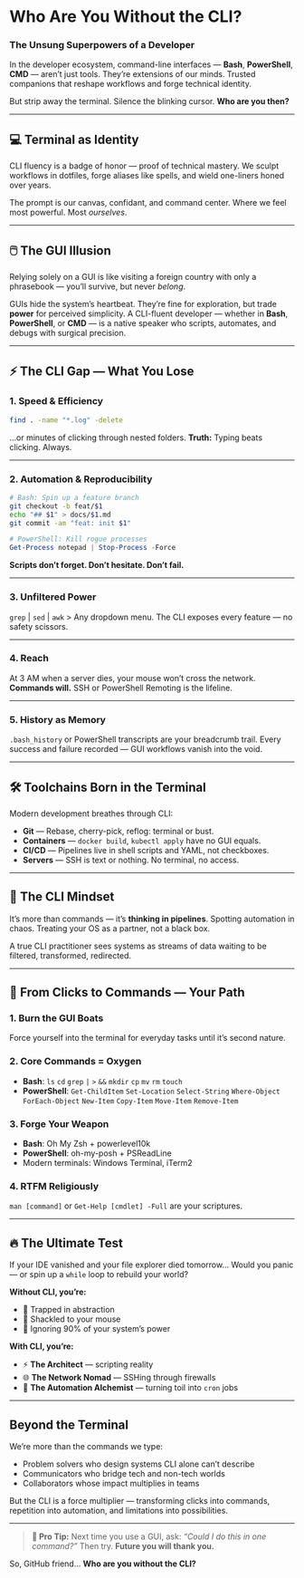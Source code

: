 # Who Are You Without the CLI?

### The Unsung Superpowers of a Developer

In the developer ecosystem, command-line interfaces — **Bash**, **PowerShell**, **CMD** — aren’t just tools.
They’re extensions of our minds. Trusted companions that reshape workflows and forge technical identity.

But strip away the terminal. Silence the blinking cursor. **Who are you then?**

---

## 💻 Terminal as Identity

CLI fluency is a badge of honor — proof of technical mastery.
We sculpt workflows in dotfiles, forge aliases like spells, and wield one-liners honed over years.

The prompt is our canvas, confidant, and command center.
Where we feel most powerful. Most *ourselves*.

---

## 🖱️ The GUI Illusion

Relying solely on a GUI is like visiting a foreign country with only a phrasebook — you’ll survive, but never *belong*.

GUIs hide the system’s heartbeat. They’re fine for exploration, but trade **power** for perceived simplicity.
A CLI-fluent developer — whether in **Bash**, **PowerShell**, or **CMD** — is a native speaker who scripts, automates, and debugs with surgical precision.

---

## ⚡ The CLI Gap — What You Lose

### 1. Speed & Efficiency

```bash
find . -name "*.log" -delete
```

…or minutes of clicking through nested folders.
**Truth:** Typing beats clicking. Always.

---

### 2. Automation & Reproducibility

```bash
# Bash: Spin up a feature branch
git checkout -b feat/$1
echo "## $1" > docs/$1.md
git commit -am "feat: init $1"
```

```powershell
# PowerShell: Kill rogue processes
Get-Process notepad | Stop-Process -Force
```

**Scripts don’t forget. Don’t hesitate. Don’t fail.**

---

### 3. Unfiltered Power

`grep` | `sed` | `awk` > Any dropdown menu.
The CLI exposes every feature — no safety scissors.

---

### 4. Reach

At 3 AM when a server dies, your mouse won’t cross the network. **Commands will.**
SSH or PowerShell Remoting is the lifeline.

---

### 5. History as Memory

`.bash_history` or PowerShell transcripts are your breadcrumb trail.
Every success and failure recorded — GUI workflows vanish into the void.

---

## 🛠️ Toolchains Born in the Terminal

Modern development breathes through CLI:

* **Git** — Rebase, cherry-pick, reflog: terminal or bust.
* **Containers** — `docker build`, `kubectl apply` have no GUI equals.
* **CI/CD** — Pipelines live in shell scripts and YAML, not checkboxes.
* **Servers** — SSH is text or nothing. No terminal, no access.

---

## 🧠 The CLI Mindset

It’s more than commands — it’s **thinking in pipelines**.
Spotting automation in chaos. Treating your OS as a partner, not a black box.

A true CLI practitioner sees systems as streams of data waiting to be filtered, transformed, redirected.

---

## 🚀 From Clicks to Commands — Your Path

### 1. Burn the GUI Boats

Force yourself into the terminal for everyday tasks until it’s second nature.

### 2. Core Commands = Oxygen

* **Bash**: `ls` `cd` `grep` `|` `>` `&&` `mkdir` `cp` `mv` `rm` `touch`
* **PowerShell**: `Get-ChildItem` `Set-Location` `Select-String` `Where-Object` `ForEach-Object` `New-Item` `Copy-Item` `Move-Item` `Remove-Item`

### 3. Forge Your Weapon

* **Bash**: Oh My Zsh + powerlevel10k
* **PowerShell**: oh-my-posh + PSReadLine
* Modern terminals: Windows Terminal, iTerm2

### 4. RTFM Religiously

`man [command]` or `Get-Help [cmdlet] -Full` are your scriptures.

---

## 🔥 The Ultimate Test

If your IDE vanished and your file explorer died tomorrow…
Would you panic — or spin up a `while` loop to rebuild your world?

**Without CLI, you’re:**

* 🚫 Trapped in abstraction
* 🚫 Shackled to your mouse
* 🚫 Ignoring 90% of your system’s power

**With CLI, you’re:**

* ⚡ **The Architect** — scripting reality
* 🌐 **The Network Nomad** — SSHing through firewalls
* 🤖 **The Automation Alchemist** — turning toil into `cron` jobs

---

## Beyond the Terminal

We’re more than the commands we type:

* Problem solvers who design systems CLI alone can’t describe
* Communicators who bridge tech and non-tech worlds
* Collaborators whose impact multiplies in teams

But the CLI is a force multiplier — transforming clicks into commands, repetition into automation, and limitations into possibilities.

---

> **🚀 Pro Tip:** Next time you use a GUI, ask:
> *“Could I do this in one command?”*
> Then try. **Future you will thank you.**

So, GitHub friend… **Who are you without the CLI?**
